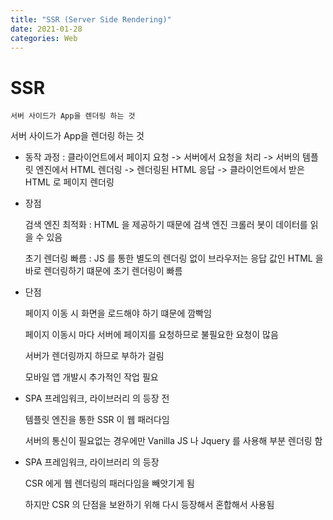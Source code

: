 ```yaml
---
title: "SSR (Server Side Rendering)"
date: 2021-01-28
categories: Web
---
```


# SSR

    서버 사이드가 App을 렌더링 하는 것

서버 사이드가 App을 렌더링 하는 것

- 동작 과정 : 클라이언트에서 페이지 요청 -> 서버에서 요청을 처리 -> 서버의 템플릿 엔진에서 HTML 렌더링 -> 렌더링된 HTML 응답 -> 클라이언트에서 받은 HTML 로 페이지 렌더링

- 장점

  검색 엔진 최적화 : HTML 을 제공하기 때문에 검색 엔진 크롤러 봇이 데이터를 읽을 수 있음

  초기 렌더링 빠름 : JS 를 통한 별도의 렌더링 없이 브라우저는 응답 값인 HTML 을 바로 렌더링하기 떄문에 초기 렌더링이 빠름

- 단점

  페이지 이동 시 화면을 로드해야 하기 떄문에 깜빡임

  페이지 이동시 마다 서버에 페이지를 요청하므로 불필요한 요청이 많음

  서버가 렌더링까지 하므로 부하가 걸림

  모바일 앱 개발시 추가적인 작업 필요

- SPA 프레임워크, 라이브러리 의 등장 전

  템플릿 엔진을 통한 SSR 이 웹 패러다임

  서버의 통신이 필요없는 경우에만 Vanilla JS 나 Jquery 를 사용해 부분 렌더링 함

- SPA 프레임워크, 라이브러리 의 등장

  CSR 에게 웹 렌더링의 패러다임을 빼앗기게 됨

  하지만 CSR 의 단점을 보완하기 위해 다시 등장해서 혼합해서 사용됨
